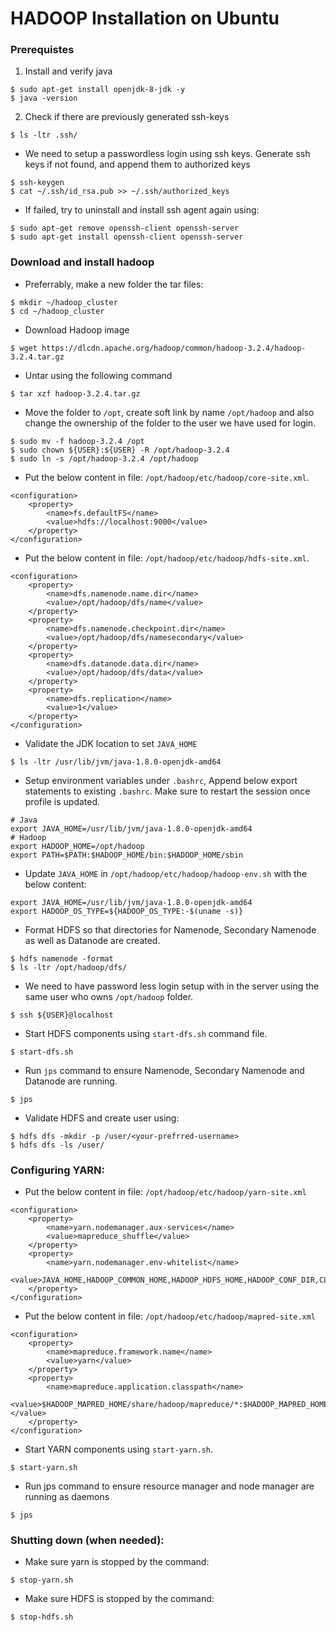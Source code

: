 # HADOOP Installation on Ubuntu

### Prerequistes

1. Install and verify java
```
$ sudo apt-get install openjdk-8-jdk -y
$ java -version
```

2. Check if there are previously generated ssh-keys
```
$ ls -ltr .ssh/
```

* We need to setup a passwordless login using ssh keys. Generate ssh keys if not found, and append them to authorized keys
```
$ ssh-keygen
$ cat ~/.ssh/id_rsa.pub >> ~/.ssh/authorized_keys
```

* If failed, try to uninstall and install ssh agent again using:
```
$ sudo apt-get remove openssh-client openssh-server
$ sudo apt-get install openssh-client openssh-server
```


### Download and install hadoop

* Preferrably, make a new folder the tar files:
```
$ mkdir ~/hadoop_cluster
$ cd ~/hadoop_cluster
```

* Download Hadoop image
```
$ wget https://dlcdn.apache.org/hadoop/common/hadoop-3.2.4/hadoop-3.2.4.tar.gz
```

* Untar using the following command
```
$ tar xzf hadoop-3.2.4.tar.gz
```

* Move the folder to `/opt`, create soft link by name `/opt/hadoop` and also change the ownership of the folder to the user we have used for login.
```
$ sudo mv -f hadoop-3.2.4 /opt
$ sudo chown ${USER}:${USER} -R /opt/hadoop-3.2.4
$ sudo ln -s /opt/hadoop-3.2.4 /opt/hadoop
```

* Put the below content in file: `/opt/hadoop/etc/hadoop/core-site.xml`.
```
<configuration>
    <property>
        <name>fs.defaultFS</name>
        <value>hdfs://localhost:9000</value>
    </property>
</configuration>
```


* Put the below content in file: `/opt/hadoop/etc/hadoop/hdfs-site.xml`.
```
<configuration>
    <property>
        <name>dfs.namenode.name.dir</name>
        <value>/opt/hadoop/dfs/name</value>
    </property>
    <property>
        <name>dfs.namenode.checkpoint.dir</name>
        <value>/opt/hadoop/dfs/namesecondary</value>
    </property>
    <property>
        <name>dfs.datanode.data.dir</name>
        <value>/opt/hadoop/dfs/data</value>
    </property>
    <property>
        <name>dfs.replication</name>
        <value>1</value>
    </property>
</configuration>
```

* Validate the JDK location to set `JAVA_HOME`
```
$ ls -ltr /usr/lib/jvm/java-1.8.0-openjdk-amd64
```

* Setup environment variables under `.bashrc`, 
Append below export statements to existing `.bashrc`. 
Make sure to restart the session once profile is updated.
```
# Java
export JAVA_HOME=/usr/lib/jvm/java-1.8.0-openjdk-amd64
# Hadoop
export HADOOP_HOME=/opt/hadoop
export PATH=$PATH:$HADOOP_HOME/bin:$HADOOP_HOME/sbin
```

* Update `JAVA_HOME` in `/opt/hadoop/etc/hadoop/hadoop-env.sh` with the below content:
```
export JAVA_HOME=/usr/lib/jvm/java-1.8.0-openjdk-amd64
export HADOOP_OS_TYPE=${HADOOP_OS_TYPE:-$(uname -s)}
```

* Format HDFS so that directories for Namenode, Secondary Namenode as well as Datanode are created.
```
$ hdfs namenode -format
$ ls -ltr /opt/hadoop/dfs/
```

* We need to have password less login setup with in the server using the same user who owns `/opt/hadoop` folder.
```
$ ssh ${USER}@localhost
```

* Start HDFS components using `start-dfs.sh` command file.
```
$ start-dfs.sh
```

* Run `jps` command to ensure Namenode, Secondary Namenode and Datanode are running.
```
$ jps
```

* Validate HDFS and create user using:
```
$ hdfs dfs -mkdir -p /user/<your-prefrred-username>
$ hdfs dfs -ls /user/
```


### Configuring YARN: 

* Put the below content in file: `/opt/hadoop/etc/hadoop/yarn-site.xml`
```
<configuration>
    <property>
        <name>yarn.nodemanager.aux-services</name>
        <value>mapreduce_shuffle</value>
    </property>
    <property>
        <name>yarn.nodemanager.env-whitelist</name>
        <value>JAVA_HOME,HADOOP_COMMON_HOME,HADOOP_HDFS_HOME,HADOOP_CONF_DIR,CLASSPATH_PREPEND_DISTCACHE,HADOOP_YARN_HOME,HADOOP_MAPRED_HOME</value>
    </property>
</configuration>
```

* Put the below content in file: `/opt/hadoop/etc/hadoop/mapred-site.xml`
```
<configuration>
    <property>
        <name>mapreduce.framework.name</name>
        <value>yarn</value>
    </property>
    <property>
        <name>mapreduce.application.classpath</name>
        <value>$HADOOP_MAPRED_HOME/share/hadoop/mapreduce/*:$HADOOP_MAPRED_HOME/share/hadoop/mapreduce/lib/*</value>
    </property>
</configuration>
```

* Start YARN components using `start-yarn.sh`.
```
$ start-yarn.sh
```

* Run jps command to ensure resource manager and node manager are running as daemons
```
$ jps
```


### Shutting down (when needed):
* Make sure yarn is stopped by the command:
```
$ stop-yarn.sh
```

* Make sure HDFS is stopped by the command:
```
$ stop-hdfs.sh
```